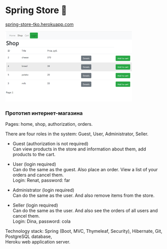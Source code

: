 # Spring Store 🍃
[spring-store-tko.herokuapp.com](https://spring-store-tko.herokuapp.com/)

<img src="src/main/resources/static/images/screen_shop.png" width="400">

### Прототип интернет-магазина

Pages: home, shop, authorization, orders.

There are four roles in the system: Guest, User, Administrator, Seller.

- Guest (authorization is not required)\
Can view products in the store and information about them, add products to the cart.

- User (login required)\
Can do the same as the guest. Also place an order. View a list of your orders and cancel them.\
Login: Renat, password: far 

- Administrator (login required)\
Can do the same as the user. And also remove items from the store.

- Seller (login required)\
Can do the same as the user. And also see the orders of all users and cancel them.\
Login: Dina, password: cola

Technology stack: Spring (Boot, MVC, Thymeleaf, Security), Hibernate, Git, PostgreSQL database,\
Heroku web application server.
